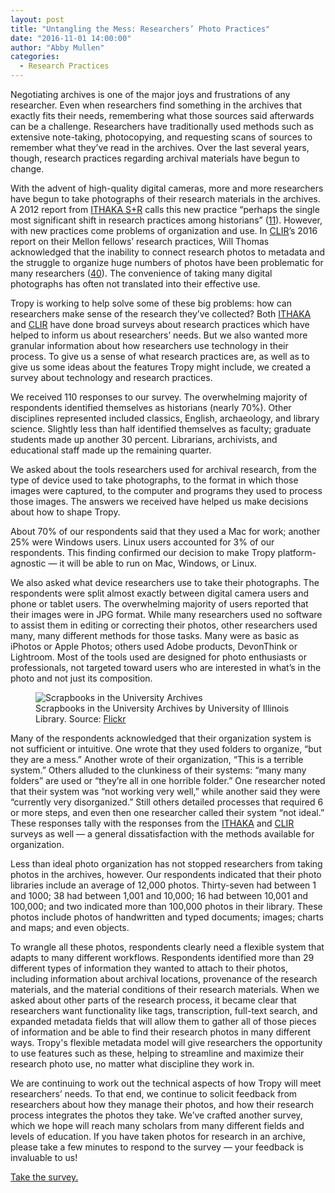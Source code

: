 ```yaml
---
layout: post
title: "Untangling the Mess: Researchers’ Photo Practices"
date: "2016-11-01 14:00:00"
author: "Abby Mullen"
categories:
  - Research Practices
---
```


Negotiating archives is one of the major joys and frustrations of any researcher. Even when researchers find something in the archives that exactly fits their needs, remembering what those sources said afterwards can be a challenge. Researchers have traditionally used methods such as extensive note-taking, photocopying, and requesting scans of sources to remember what they’ve read in the archives. Over the last several years, though, research practices regarding archival materials have begun to change.


With the advent of high-quality digital cameras, more and more researchers have begun to take photographs of their research materials in the archives. A 2012 report from [ITHAKA S+R](http://www.sr.ithaka.org/) calls this new practice “perhaps the single most significant shift in research practices among historians” ([11](http://www.sr.ithaka.org/wp-content/uploads/2015/08/supporting-the-changing-research-practices-of-historians.pdf)). However, with new practices come problems of organization and use. In [CLIR](https://www.clir.org/)’s 2016 report on their Mellon fellows’ research practices, Will Thomas acknowledged that the inability to connect research photos to metadata and the struggle to organize huge numbers of photos have been problematic for many researchers ([40](https://www.clir.org/pubs/reports/pub170/pub170)). The convenience of taking many digital photographs has often not translated into their effective use.


Tropy is working to help solve some of these big problems: how can researchers make sense of the research they’ve collected? Both [ITHAKA](http://www.sr.ithaka.org/) and [CLIR](https://www.clir.org/) have done broad surveys about research practices which have helped to inform us about researchers’ needs. But we also wanted more granular information about how researchers use technology in their process. To give us a sense of what research practices are, as well as to give us some ideas about the features Tropy might include, we created a survey about technology and research practices.


We received 110 responses to our survey. The overwhelming majority of respondents identified themselves as historians (nearly 70%). Other disciplines represented included classics, English, archaeology, and library science. Slightly less than half identified themselves as faculty; graduate students made up another 30 percent. Librarians, archivists, and educational staff made up the remaining quarter.


We asked about the tools researchers used for archival research, from the type of device used to take photographs, to the format in which those images were captured, to the computer and programs they used to process those images. The answers we received have helped us make decisions about how to shape Tropy.


About 70% of our respondents said that they used a Mac for work; another 25% were Windows users. Linux users accounted for 3% of our respondents. This finding confirmed our decision to make Tropy platform-agnostic — it will be able to run on Mac, Windows, or Linux.


We also asked what device researchers use to take their photographs. The respondents were split almost exactly between digital camera users and phone or tablet users. The overwhelming majority of users reported that their images were in JPG format. While many researchers used no software to assist them in editing or correcting their photos, other researchers used many, many different methods for those tasks. Many were as basic as iPhotos or Apple Photos; others used Adobe products, DevonThink or Lightroom.  Most of the tools used are designed for photo enthusiasts or professionals, not targeted toward users who are interested in what’s in the photo and not just its composition.

<figure><img src="https://c2.staticflickr.com/8/7348/11072211465_247daa3441_b.jpg" alt="Scrapbooks in the University Archives"><figcaption>Scrapbooks in the University Archives by University of Illinois Library. Source: <a href="https://www.flickr.com/photos/illinoislibrary/11072211465">Flickr</a></figcaption></figure>

Many of the respondents acknowledged that their organization system is not sufficient or intuitive. One wrote that they used folders to organize, “but they are a mess.” Another wrote of their organization, “This is a terrible system.” Others alluded to the clunkiness of their systems: “many many folders” are used or “they’re all in one horrible folder.” One researcher noted that their system was “not working very well,” while another said they were “currently very disorganized.” Still others detailed processes that required 6 or more steps, and even then one researcher called their system “not ideal.” These responses tally with the responses from the [ITHAKA](http://www.sr.ithaka.org/) and [CLIR](https://www.clir.org/) surveys as well — a general dissatisfaction with the methods available for organization.


Less than ideal photo organization has not stopped researchers from taking photos in the archives, however. Our respondents indicated that their photo libraries include an average of 12,000 photos. Thirty-seven had between 1 and 1000; 38 had between 1,001 and 10,000; 16 had between 10,001 and 100,000; and two indicated more than 100,000 photos in their library. These photos include photos of handwritten and typed documents; images; charts and maps; and even objects.


To wrangle all these photos, respondents clearly need a flexible system that adapts to many different workflows. Respondents identified more than 29 different types of information they wanted to attach to their photos, including information about archival locations, provenance of the research materials, and the material conditions of their research materials. When we asked about other parts of the research process, it became clear that researchers want functionality like tags, transcription, full-text search, and expanded metadata fields that will allow them to gather all of those pieces of information and be able to find their research photos in many different ways. Tropy's flexible metadata model will give researchers the opportunity to use features such as these, helping to streamline and maximize their research photo use, no matter what discipline they work in.


We are continuing to work out the technical aspects of how Tropy will meet researchers’ needs. To that end, we continue to solicit feedback from researchers about how they manage their photos, and how their research process integrates the photos they take. We’ve crafted another survey, which we hope will reach many scholars from many different fields and levels of education. If you have taken photos for research in an archive, please take a few minutes to respond to the survey — your feedback is invaluable to us!

[Take the survey.](https://docs.google.com/forms/d/e/1FAIpQLSejwocwfZFhdsZLjrRMIprnPjD33jTeea6y9U2spXX8buza4A/viewform)






